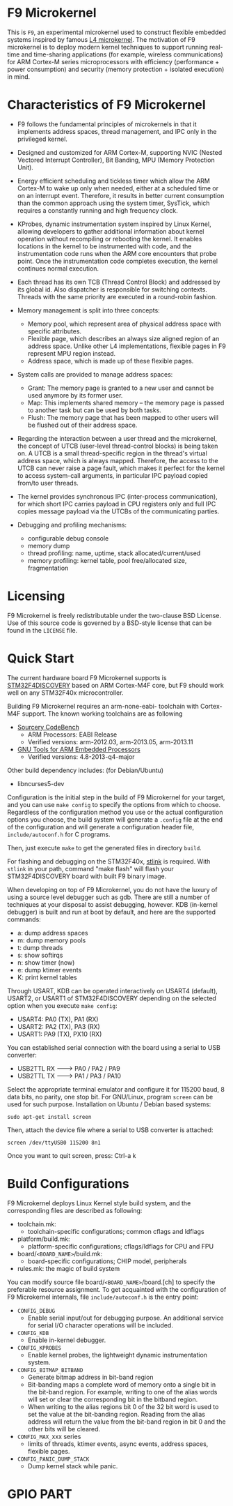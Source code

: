 F9 Microkernel
==============

This is `F9`, an experimental microkernel used to construct flexible embedded
systems inspired by famous [L4 microkernel](http://en.wikipedia.org/wiki/L4_microkernel_family).
The motivation of F9 microkernel is to deploy modern kernel techniques to
support running real-time and time-sharing applications (for example, wireless
communications) for ARM Cortex-M series microprocessors with efficiency
(performance + power consumption) and security (memory protection + isolated
execution) in mind.


Characteristics of F9 Microkernel
=================================

* F9 follows the fundamental principles of microkernels in that it implements
  address spaces, thread management, and IPC only in the privileged kernel.

* Designed and customized for ARM Cortex-M, supporting NVIC (Nested Vectored
  Interrupt Controller), Bit Banding, MPU (Memory Protection Unit).

* Energy efficient scheduling and tickless timer which allow the ARM Cortex-M
  to wake up only when needed, either at a scheduled time or on an interrupt
  event. Therefore, it results in better current consumption than the common
  approach using the system timer, SysTick, which requires a constantly
  running and high frequency clock.

* KProbes, dynamic instrumentation system inspired by Linux Kernel, allowing
  developers to gather additional information about kernel operation without
  recompiling or rebooting the kernel. It enables locations in the kernel to
  be instrumented with code, and the instrumentation code runs when the ARM
  core encounters that probe point. Once the instrumentation code completes
  execution, the kernel continues normal execution.

* Each thread has its own TCB (Thread Control Block) and addressed by its
  global id. Also dispatcher is responsible for switching contexts. Threads
  with the same priority are executed in a round-robin fashion.

* Memory management is split into three concepts:
  - Memory pool, which represent area of physical address space with specific
    attributes.
  - Flexible page, which describes an always size aligned region of an address
    space. Unlike other L4 implementations, flexible pages in F9 represent MPU
    region instead.
  - Address space, which is made up of these flexible pages.

* System calls are provided to manage address spaces:
  - Grant: The memory page is granted to a new user and cannot be used anymore
    by its former user.
  - Map: This implements shared memory – the memory page is passed to another
    task but can be used by both tasks.
  - Flush: The memory page that has been mapped to other users will be flushed
    out of their address space.

* Regarding the interaction between a user thread and the microkernel, the
  concept of UTCB (user-level thread-control blocks) is being taken on. A UTCB
  is a small thread-specific region in the thread's virtual address space,
  which is always mapped. Therefore, the access to the UTCB can never raise a
  page fault, which makes it perfect for the kernel to access system-call
  arguments, in particular IPC payload copied from/to user threads.

* The kernel provides synchronous IPC (inter-process communication), for which
  short IPC carries payload in CPU registers only and full IPC copies message
  payload via the UTCBs of the communicating parties.

* Debugging and profiling mechanisms:
  - configurable debug console
  - memory dump
  - thread profiling: name, uptime, stack allocated/current/used
  - memory profiling: kernel table, pool free/allocated size, fragmentation


Licensing
=========

F9 Microkernel is freely redistributable under the two-clause BSD License.
Use of this source code is governed by a BSD-style license that can be found
in the `LICENSE` file.


Quick Start
===========

The current hardware board F9 Microkernel supports is [STM32F4DISCOVERY](http://www.st.com/web/en/catalog/tools/FM116/SC959/SS1532/PF252419)
based on ARM Cortex-M4F core, but F9 should work well on any STM32F40x
microcontroller.

Building F9 Microkernel requires an arm-none-eabi- toolchain with Cortex-M4F support. The known working toolchains are as following
* [Sourcery CodeBench](http://www.mentor.com/embedded-software/sourcery-tools/sourcery-codebench/editions/lite-edition/)
  - ARM Processors: EABI Release
  - Verified versions: arm-2012.03, arm-2013.05, arm-2013.11
* [GNU Tools for ARM Embedded Processors](https://launchpad.net/gcc-arm-embedded)
  - Verified versions: 4.8-2013-q4-major

Other build dependency includes: (for Debian/Ubuntu)
* libncurses5-dev

Configuration is the initial step in the build of F9 Microkernel for your
target, and you can use `make config` to specify the options from which to
choose. Regardless of the configuration method you use or the actual
configuration options you choose, the build system will generate a `.config`
file at the end of the configuration and will generate a configuration header
file, `include/autoconf.h` for C programs.

Then, just execute `make` to get the generated files in directory `build`.

For flashing and debugging on the STM32F40x, [stlink](https://github.com/texane/stlink) is required.
With `stlink` in your path, command "make flash" will flash your
STM32F4DISCOVERY board with built F9 binary image.

When developing on top of F9 Microkernel, you do not have the luxury of using
a source level debugger such as gdb. There are still a number of techniques at
your disposal to assist debugging, however. KDB (in-kernel debugger) is built and
run at boot by default, and here are the supported commands:

* a: dump address spaces
* m: dump memory pools
* t: dump threads
* s: show softirqs
* n: show timer (now)
* e: dump ktimer events
* K: print kernel tables

Through USART, KDB can be operated interactively on USART4 (default), USART2,
or USART1 of STM32F4DISCOVERY depending on the selected option when you execute
`make config`:
* USART4: PA0 (TX), PA1  (RX)
* USART2: PA2 (TX), PA3  (RX)
* USART1: PA9 (TX), PX10 (RX)

You can established serial connection with the board using a serial to USB
converter:
* USB2TTL RX ---> PA0 / PA2 / PA9
* USB2TTL TX ---> PA1 / PA3 / PA10

Select the appropriate terminal emulator and configure it for 115200 baud,
8 data bits, no parity, one stop bit. For GNU/Linux, program `screen` can be
used for such purpose. Installation on Ubuntu / Debian based systems:

    sudo apt-get install screen

Then, attach the device file where a serial to USB converter is attached:

    screen /dev/ttyUSB0 115200 8n1

Once you want to quit screen, press: Ctrl-a k


Build Configurations
====================

F9 Microkernel deploys Linux Kernel style build system, and the corresponding
files are described as following:

* toolchain.mk:
  - toolchain-specific configurations; common cflags and ldflags
* platform/build.mk:
  - platform-specific configurations; cflags/ldflags for CPU and FPU
* board/`<BOARD_NAME>`/build.mk:
  - board-specific configurations; CHIP model, peripherals
* rules.mk: the magic of build system

You can modify source file board/`<BOARD_NAME>`/board.[ch] to specify the
preferable resource assignment. To get acquainted with the configuration of
F9 Microkernel internals, file `include/autoconf.h` is the entry point:

* `CONFIG_DEBUG`
  - Enable serial input/out for debugging purpose. An additional service for
    serial I/O character operations will be included.
* `CONFIG_KDB`
  - Enable in-kernel debugger.
* `CONFIG_KPROBES`
  - Enable kernel probes, the lightweight dynamic instrumentation system.
* `CONFIG_BITMAP_BITBAND`
  - Generate bitmap address in bit-band region
  - Bit-banding maps a complete word of memory onto a single bit in the
    bit-band region. For example, writing to one of the alias words will set
    or clear the corresponding bit in the bitband region.
  - When writing to the alias regions bit 0 of the 32 bit word is used to set
    the value at the bit-banding region. Reading from the alias address will
    return the value from the bit-band region in bit 0 and the other bits will
    be cleared.
* `CONFIG_MAX_`xxx series
  - limits of threads, ktimer events, async events, address spaces, flexible
    pages.
* `CONFIG_PANIC_DUMP_STACK`
  - Dump kernel stack while panic.

GPIO PART
==============

